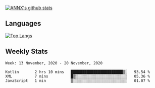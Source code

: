 [![ANNX's github stats](https://github-readme-stats.vercel.app/api?username=NXAN2901&count_private=true&show_icons=true&theme=vue)](https://github.com/NXAN2901)

## Languages
[![Top Langs](https://github-readme-stats.vercel.app/api/top-langs/?username=NXAN2901)](https://github.com/NXAN2901)

## Weekly Stats
<!--START_SECTION:waka-->
```text
Week: 13 November, 2020 - 20 November, 2020

Kotlin       2 hrs 10 mins   ███████████████████████▒░   93.54 % 
XML          7 mins          █▒░░░░░░░░░░░░░░░░░░░░░░░   05.36 % 
JavaScript   1 min           ▒░░░░░░░░░░░░░░░░░░░░░░░░   01.07 % 
```
<!--END_SECTION:waka-->
